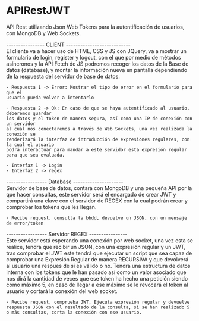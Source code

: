 # APIRestJWT
API Rest utilizando Json Web Tokens para la autentificación de usuarios, con MongoDB y Web Sockets.

---------------- CLIENT ---------------------------<br/>
El cliente va a hacer uso de HTML, CSS y JS con JQuery, va a mostrar un formulario de 
login, register y logout, con el que por medio de métodos asíncronos y la API Fetch de JS
podremos recoger los datos de la Base de datos (database), y montar la información nueva en
pantalla dependiendo de la respuesta del servidor de base de datos.

    · Respuesta 1 -> Error: Mostrar el tipo de error en el formulario para que el 
    usuario pueda volver a intentarlo

    · Respuesta 2 -> Ok: En caso de que se haya autentificado al usuario, deberemos guardar
    los datos y el token de manera segura, así como una IP de conexión con un servidor 
    al cual nos conectaremos a través de Web Sockets, una vez realizada la conexión se 
    renderizará la interfaz de introducción de expresiones regulares, con la cual el usuario
    podrá interactuar para mandar a este servidor esta expresión regular para que sea evaluada.

    · Interfaz 1 -> Login
    · Interfaz 2 -> regex

----------------- Database ---------------------<br/>
Servidor de base de datos, contará con MongoDB y una pequeña API por la que hacer consultas, 
este servidor será el encargado de crear JWT y compartirá una clave con el servidor de REGEX
con la cual podrán crear y comprobar los tokens que les llegan. 

    · Recibe request, consulta la bbdd, devuelve un JSON, con un mensaje de error/token


----------------- Servidor REGEX ----------------<br/>
Este servidor está esperando una conexión por web socket, una vez esta se realice, tendrá que recibir un JSON, con una expresión regular y un JWT, tras comprobar el JWT este tendrá que ejecutar un script que sea capaz de comprobar una Expresión Regular de manera RECURSIVA y que devolverá al usuario una respues de si es válido o no. Tendrá una estructura de datos
interna con los tokens que le han pasado así como un valor asociado que nos dirá la cantidad
de veces que ese token ha hecho una petición siendo como máximo 5, en caso de llegar a ese máximo se le revocará el token al usuario y cortará la conexión del web socket.

    · Recibe request, comprueba JWT, Ejecuta expresión regular y devuelve respuesta JSON con el resultado de la consulta, si se han realizado 5 o más consultas, corta la conexión con ese usuario.